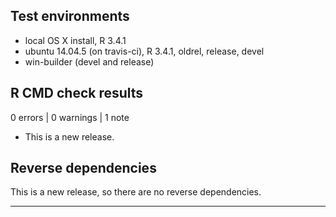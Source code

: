 ## Test environments
* local OS X install, R 3.4.1
* ubuntu 14.04.5 (on travis-ci), R 3.4.1, oldrel, release, devel
* win-builder (devel and release)

## R CMD check results

0 errors | 0 warnings | 1 note

* This is a new release.

## Reverse dependencies

This is a new release, so there are no reverse dependencies.

---

